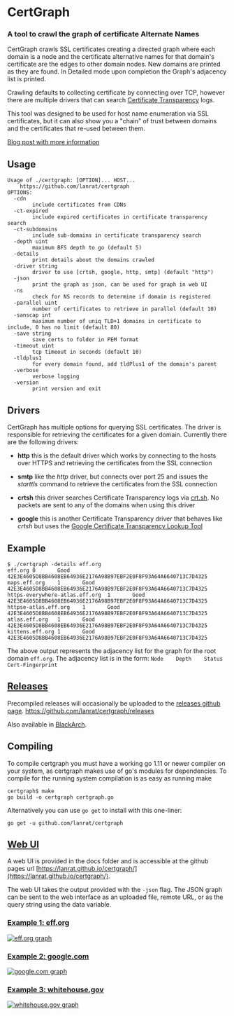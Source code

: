 # CertGraph
### A tool to crawl the graph of certificate Alternate Names

CertGraph crawls SSL certificates creating a directed graph where each domain is a node and the certificate alternative names for that domain's certificate are the edges to other domain nodes. New domains are printed as they are found. In Detailed mode upon completion the Graph's adjacency list is printed.

Crawling defaults to collecting certificate by connecting over TCP, however there are multiple drivers that can search [Certificate Transparency](https://www.certificate-transparency.org/) logs.

This tool was designed to be used for host name enumeration via SSL certificates, but it can also show you a "chain" of trust between domains and the certificates that re-used between them.

[Blog post with more information](https://lanrat.com/certgraph/)

## Usage
```
Usage of ./certgraph: [OPTION]... HOST...
	https://github.com/lanrat/certgraph
OPTIONS:
  -cdn
    	include certificates from CDNs
  -ct-expired
    	include expired certificates in certificate transparency search
  -ct-subdomains
    	include sub-domains in certificate transparency search
  -depth uint
    	maximum BFS depth to go (default 5)
  -details
    	print details about the domains crawled
  -driver string
    	driver to use [crtsh, google, http, smtp] (default "http")
  -json
    	print the graph as json, can be used for graph in web UI
  -ns
    	check for NS records to determine if domain is registered
  -parallel uint
    	number of certificates to retrieve in parallel (default 10)
  -sanscap int
    	maximum number of uniq TLD+1 domains in certificate to include, 0 has no limit (default 80)
  -save string
    	save certs to folder in PEM format
  -timeout uint
    	tcp timeout in seconds (default 10)
  -tldplus1
    	for every domain found, add tldPlus1 of the domain's parent
  -verbose
    	verbose logging
  -version
    	print version and exit
```

## Drivers

CertGraph has multiple options for querying SSL certificates. The driver is responsible for retrieving the certificates for a given domain. Currently there are the following drivers:

 * **http** this is the default driver which works by connecting to the hosts over HTTPS and retrieving the certificates from the SSL connection
 
 * **smtp** like the *http* driver, but connects over port 25 and issues the *starttls* command to retrieve the certificates from the SSL connection

 * **crtsh** this driver searches Certificate Transparency logs via [crt.sh](https://crt.sh/). No packets are sent to any of the domains when using this driver

 * **google** this is another Certificate Transparency driver that behaves like *crtsh* but uses the [Google Certificate Transparency Lookup Tool](https://transparencyreport.google.com/https/certificates)


## Example
```
$ ./certgraph -details eff.org
eff.org 0       Good    42E3E4605D8BB4608EB64936E2176A98B97EBF2E0F8F93A64A6640713C7D4325
maps.eff.org    1       Good    42E3E4605D8BB4608EB64936E2176A98B97EBF2E0F8F93A64A6640713C7D4325
https-everywhere-atlas.eff.org  1       Good    42E3E4605D8BB4608EB64936E2176A98B97EBF2E0F8F93A64A6640713C7D4325
httpse-atlas.eff.org    1       Good    42E3E4605D8BB4608EB64936E2176A98B97EBF2E0F8F93A64A6640713C7D4325
atlas.eff.org   1       Good    42E3E4605D8BB4608EB64936E2176A98B97EBF2E0F8F93A64A6640713C7D4325
kittens.eff.org 1       Good    42E3E4605D8BB4608EB64936E2176A98B97EBF2E0F8F93A64A6640713C7D4325
```
The above output represents the adjacency list for the graph for the root domain `eff.org`. The adjacency list is in the form:
`Node    Depth    Status    Cert-Fingerprint`

## [Releases](https://github.com/lanrat/certgraph/releases)

Precompiled releases will occasionally be uploaded to the [releases github page](https://github.com/lanrat/certgraph/releases). https://github.com/lanrat/certgraph/releases

Also available in [BlackArch](https://blackarch.org).

## Compiling

To compile certgraph you must have a working go 1.11 or newer compiler on your system, as certgraph makes use of go's modules for dependencies.
To compile for the running system compilation is as easy as running make
```
certgraph$ make
go build -o certgraph certgraph.go
```

Alternatively you can use `go get` to install with this one-liner:
```
go get -u github.com/lanrat/certgraph
```

## [Web UI](https://lanrat.github.io/certgraph/)

A web UI is provided in the docs folder and is accessible at the github pages url [https://lanrat.github.io/certgraph/](https://lanrat.github.io/certgraph/).

The web UI takes the output provided with the `-json` flag.
The JSON graph can be sent to the web interface as an uploaded file, remote URL, or as the query string using the data variable.

### [Example 1: eff.org](https://lanrat.github.io/certgraph/?data=https://gist.githubusercontent.com/lanrat/8187d01793bf3e578d76495182654206/raw/c49741b5206d81935febdf563452cc4346381e52/eff.json)

[![eff.org graph](https://cloud.githubusercontent.com/assets/164192/20861413/6ba0fcca-b944-11e6-857f-ddd613130ea3.png)](https://lanrat.github.io/certgraph/?data=https://gist.githubusercontent.com/lanrat/8187d01793bf3e578d76495182654206/raw/c49741b5206d81935febdf563452cc4346381e52/eff.json)

### [Example 2: google.com](https://lanrat.github.io/certgraph/?data=https://gist.githubusercontent.com/lanrat/1ab1e78aaf5798049650d8d8ad7b58a1/raw/426d3a2498626014cb5ba2856ad0899787e4103f/google.json)

[![google.com graph](https://cloud.githubusercontent.com/assets/164192/19752837/16cb8302-9bb5-11e6-810d-ea34594a63ef.png)](https://lanrat.github.io/certgraph/?data=https://gist.githubusercontent.com/lanrat/1ab1e78aaf5798049650d8d8ad7b58a1/raw/426d3a2498626014cb5ba2856ad0899787e4103f/google.json)

### [Example 3: whitehouse.gov](https://lanrat.github.io/certgraph/?data=https://gist.githubusercontent.com/lanrat/96c47dfee0faaaad633cc830b7e3b997/raw/3c79fed837cb3202e220de21d2a8eb128f4bbd9f/whitehouse.json)

[![whitehouse.gov graph](https://cloud.githubusercontent.com/assets/164192/20861407/4775ff26-b944-11e6-888c-4d93e3333494.png)](https://lanrat.github.io/certgraph/?data=https://gist.githubusercontent.com/lanrat/96c47dfee0faaaad633cc830b7e3b997/raw/3c79fed837cb3202e220de21d2a8eb128f4bbd9f/whitehouse.json)

